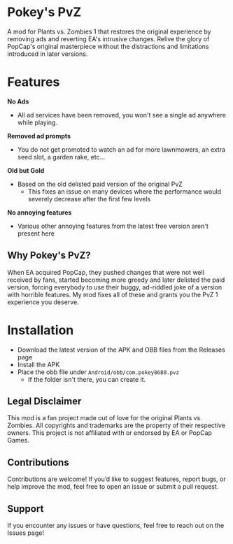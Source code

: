 # Pokey's PvZ

A mod for Plants vs. Zombies 1 that restores the original experience by removing ads and reverting EA's intrusive changes. Relive the glory of PopCap's original masterpiece without the distractions and limitations introduced in later versions.

# Features

**No Ads**
- All ad services have been removed, you won't see a single ad anywhere while playing.

**Removed ad prompts**
- You do not get promoted to watch an ad for more lawnmowers, an extra seed slot, a garden rake, etc...

**Old but Gold**
- Based on the old delisted paid version of the original PvZ
  - This fixes an issue on many devices where the performance would severely decrease after the first few levels
  
**No annoying features**
- Various other annoying features from the latest free version aren't present here 

## Why Pokey's PvZ?

When EA acquired PopCap, they pushed changes that were not well received by fans, started becoming more greedy and later delisted the paid version, forcing everybody to use their buggy, ad-riddled joke of a version with horrible features. My mod fixes all of these and grants you the PvZ 1 experience you deserve.

# Installation
- Download the latest version of the APK and OBB files from the Releases page
- Install the APK
- Place the obb file under `Android/obb/com.pokey8680.pvz`
  - If the folder isn't there, you can create it.


## Legal Disclaimer

This mod is a fan project made out of love for the original Plants vs. Zombies. All copyrights and trademarks are the property of their respective owners. This project is not affiliated with or endorsed by EA or PopCap Games.

## Contributions

Contributions are welcome! If you’d like to suggest features, report bugs, or help improve the mod, feel free to open an issue or submit a pull request.

## Support

If you encounter any issues or have questions, feel free to reach out on the Issues page!

